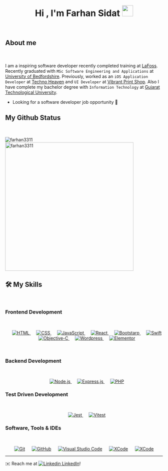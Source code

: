 <h1 align="center">Hi , I'm Farhan Sidat <img src="https://media.giphy.com/media/hvRJCLFzcasrR4ia7z/giphy.gif" width="35"></h1>
<br>

	
## About me
<br><br>
 I am a inspiring software developer recently completed training at [LaFoss](https://www.lafosseacademy.com/). Recently graduated with `MSc Software Engineering and Applications` at [University of Bedfordshire](https://www.beds.ac.uk/). Previously, worked as an `iOS Application Developer`  at [Techno Heaven](https://technoheaven.net/) and `UI Developer` at [Vibrant Print Shop](https://www.vibrantprintshop.com/). Also I have complete my bachelor degree with `Information Technology` at [Gujarat Technological University](https://www.gtu.ac.in/).
  &emsp; 
 - Looking for a software developer job opportunity 🚀
  &emsp; 

## My Github Status
  &emsp; 

<p><img align="left" src="https://github-readme-stats.vercel.app/api/top-langs?username=farhan3311&show_icons=true&locale=en&layout=compact" alt="farhan3311" /></p>

<p>&nbsp;<img align="center" src="https://github-readme-stats.vercel.app/api?username=farhan3311&show_icons=true&locale=en" alt="farhan3311" width="410" /></p>


## 🛠️ My Skills
  &emsp; 

### Frontend Development
  &emsp; 

<p align="center"> 
  &emsp; 
  <a href="https://www.w3.org/html/" target="_blank"> 
   <img alt="HTML" src="https://img.shields.io/badge/HTML5%20-%23E34F26.svg?style=for-the-badge&logo=html5&logoColor=white">
  </a>   
  &emsp;
  <a href="https://www.w3schools.com/css/" target="_blank">
    <img alt="CSS" src="https://img.shields.io/badge/CSS%20-%231572B6.svg?style=for-the-badge&logo=css3&logoColor=white">
  </a> 
 &emsp;
  <a href="https://developer.mozilla.org/en-US/docs/Web/JavaScript" target="_blank"> 
     <img alt="JavaScript" src="https://img.shields.io/badge/JavaScript%20-%23F7DF1E.svg?style=for-the-badge&logo=javascript&logoColor=black">
   </a>
   &emsp;
  <a href="https://react.dev/" target="_blank"> 
     <img alt="React" src="https://img.shields.io/badge/React%20-%231c2c4c.svg?style=for-the-badge&logo=react&logoColor=88dded">
   </a>
   &emsp;
  <a href="https://react.dev/" target="_blank"> 
     <img alt="Bootstarp" src="https://img.shields.io/badge/Bootstrap%20-%23a020f0.svg?style=for-the-badge&logo=bootstrap&logoColor=white">
   </a>
     &emsp; 
  <a href="https://developer.apple.com/swift/" target="_blank"> 
    <img alt="Swift" src="https://img.shields.io/badge/Swift%20-%23ffffff.svg?style=for-the-badge&logo=swift&logoColor=orange">
  </a> 
    &emsp; 
  <a href="https://developer.apple.com/swift/" target="_blank"> 
    <img alt="Objective-C" src="https://img.shields.io/badge/Objective-C%20-%23ffffff.svg?style=for-the-badge&logo=objective-c&logoColor=orange">
  </a>
      &emsp; 
  <a href="https://developer.apple.com/swift/" target="_blank"> 
    <img alt="Wordpress" src="https://img.shields.io/badge/Wordpress%20-%23ffffff.svg?style=for-the-badge&logo=wordpress&logoColor=blue">
  </a> 
    &emsp; 
  <a href="https://developer.apple.com/swift/" target="_blank"> 
    <img alt="Elementor" src="https://img.shields.io/badge/Elementor%20-%23ffffff.svg?style=for-the-badge&logo=elementor&logoColor=a020f0">
  </a> 
</p>
  &emsp; 

### Backend Development
  &emsp; 

<p align="center"> 
  &emsp; 
  <a href="https://www.w3.org/html/" target="_blank"> 
   <img alt="Node.js" src="https://img.shields.io/badge/Node.js%20-%23fff.svg?style=for-the-badge&logo=node.js&logoColor=#3c873a">
  </a> 
  &emsp; 
  <a href="https://www.w3.org/html/" target="_blank"> 
   <img alt="Express.js" src="https://img.shields.io/badge/Express.js%20-%23fff.svg?style=for-the-badge&logo=express.js&logoColor=#3c873a">
  </a> 
  &emsp; 
  <a href="https://www.w3.org/html/" target="_blank"> 
   <img alt="PHP" src="https://img.shields.io/badge/PHP%20-%23fff.svg?style=for-the-badge&logo=PHP&logoColor=#3c873a">
  </a> 

### Test Driven Development
  &emsp; 

<p align="center"> 
  &emsp; 
  <a href="https://www.w3.org/html/" target="_blank"> 
   <img alt="Jest" src="https://img.shields.io/badge/Jest%20-%2315c213.svg?style=for-the-badge&logo=jest&logoColor=white">
  </a> 
  &emsp; 
  <a href="https://www.w3.org/html/" target="_blank"> 
   <img alt="Vitest" src="https://img.shields.io/badge/vitest%20-%23a020f0.svg?style=for-the-badge&logo=vitest">
  </a> 

 ### Software, Tools & IDEs
   &emsp;

<p align="center">
  &emsp;
    <a href="#"><img alt="Git" src="https://img.shields.io/badge/Git%20-%23F05033.svg?style=for-the-badge&logo=git&logoColor=white"></a>
  &emsp;
    <a href="#"><img alt="GitHub" src="https://img.shields.io/badge/github-%23181717.svg?style=for-the-badge&logo=github&logoColor=white"></a>
&emsp;
    <a href="#"><img alt="Visual Studio Code" src="https://img.shields.io/badge/Visual%20Studio%20Code-0078d7.svg?style=for-the-badge&logo=visual-studio-code&logoColor=white"></a>
  &emsp;
    <a href="#"><img alt="XCode" src="https://img.shields.io/badge/XCode-%23fff.svg?style=for-the-badge&logo=xcode&logoColor=blue" /></a>
  &emsp;
      <a href="#"><img alt="XCode" src="https://img.shields.io/badge/Command Line Interface-%23fff.svg?style=for-the-badge&logo=clie&logoColor=blue" /></a>
  &emsp;
  
</p>

---
✉️ Reach me at [![Linkedin](https://i.stack.imgur.com/gVE0j.png) LinkedIn](https://www.linkedin.com/in/farhan-sidat-204740144/)!